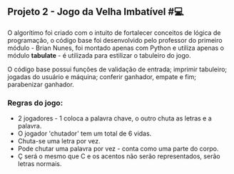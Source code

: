 ## Projeto 2 - Jogo da Velha Imbatível #💻


O algorítimo foi criado com o intuito de fortalecer conceitos de lógica de programação, o código base foi desenvolvido pelo professor do primeiro módulo - Brian Nunes, foi montado apenas com Python e utiliza apenas o módulo **tabulate** -  é utilizada para estilizar o tabuleiro do jogo.

O código base possui funções de validação de entrada; imprimir tabuleiro; jogadas do usuário e máquina; conferir ganhador, empate e fim; parabenizar ganhador.

### Regras do jogo:
* 2 jogadores - 1 coloca a palavra chave, o outro chuta as letras e a palavra.
* O jogador 'chutador' tem um total de 6 vidas.
* Chuta-se uma letra por vez.
* Pode chutar uma palavra por vez - conta como uma parte do corpo.
* Ç será o mesmo que C e os acentos não serão representados, serão letras normais.
